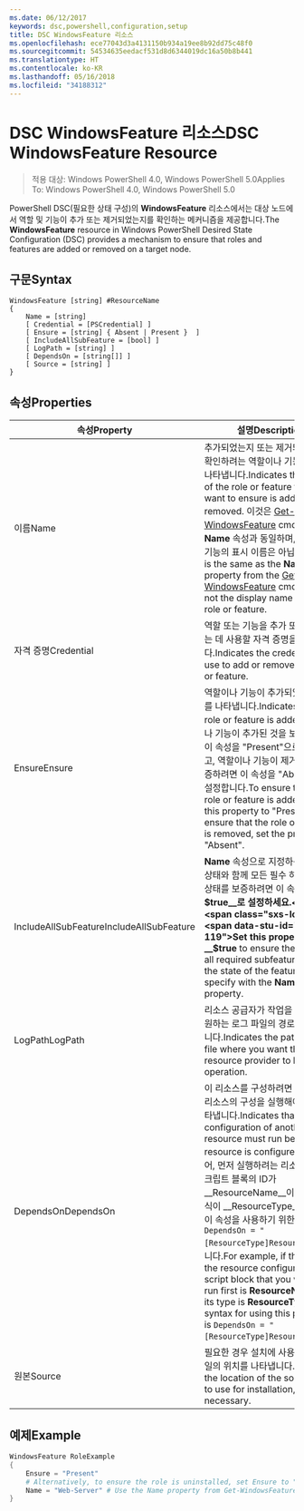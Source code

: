 ```yaml
---
ms.date: 06/12/2017
keywords: dsc,powershell,configuration,setup
title: DSC WindowsFeature 리소스
ms.openlocfilehash: ece77043d3a4131150b934a19ee8b92dd75c48f0
ms.sourcegitcommit: 54534635eedacf531d8d6344019dc16a50b8b441
ms.translationtype: HT
ms.contentlocale: ko-KR
ms.lasthandoff: 05/16/2018
ms.locfileid: "34188312"
---
```

# <a name="dsc-windowsfeature-resource"></a><span data-ttu-id="050fc-103">DSC WindowsFeature 리소스</span><span class="sxs-lookup"><span data-stu-id="050fc-103">DSC WindowsFeature Resource</span></span>

> <span data-ttu-id="050fc-104">적용 대상: Windows PowerShell 4.0, Windows PowerShell 5.0</span><span class="sxs-lookup"><span data-stu-id="050fc-104">Applies To: Windows PowerShell 4.0, Windows PowerShell 5.0</span></span>

<span data-ttu-id="050fc-105">PowerShell DSC(필요한 상태 구성)의 **WindowsFeature** 리소스에서는 대상 노드에서 역할 및 기능이 추가 또는 제거되었는지를 확인하는 메커니즘을 제공합니다.</span><span class="sxs-lookup"><span data-stu-id="050fc-105">The **WindowsFeature** resource in Windows PowerShell Desired State Configuration (DSC) provides a mechanism to ensure that roles and features are added or removed on a target node.</span></span>

## <a name="syntax"></a><span data-ttu-id="050fc-106">구문</span><span class="sxs-lookup"><span data-stu-id="050fc-106">Syntax</span></span>

```
WindowsFeature [string] #ResourceName
{
    Name = [string]
    [ Credential = [PSCredential] ]
    [ Ensure = [string] { Absent | Present }  ]
    [ IncludeAllSubFeature = [bool] ]
    [ LogPath = [string] ]
    [ DependsOn = [string[]] ]
    [ Source = [string] ]
}
```

## <a name="properties"></a><span data-ttu-id="050fc-107">속성</span><span class="sxs-lookup"><span data-stu-id="050fc-107">Properties</span></span>

|  <span data-ttu-id="050fc-108">속성</span><span class="sxs-lookup"><span data-stu-id="050fc-108">Property</span></span>  |  <span data-ttu-id="050fc-109">설명</span><span class="sxs-lookup"><span data-stu-id="050fc-109">Description</span></span>   |
|---|---|
| <span data-ttu-id="050fc-110">이름</span><span class="sxs-lookup"><span data-stu-id="050fc-110">Name</span></span>| <span data-ttu-id="050fc-111">추가되었는지 또는 제거되었는지를 확인하려는 역할이나 기능의 이름을 나타냅니다.</span><span class="sxs-lookup"><span data-stu-id="050fc-111">Indicates the name of the role or feature that you want to ensure is added or removed.</span></span> <span data-ttu-id="050fc-112">이것은 [Get-WindowsFeature](/powershell/module/servermanager/Get-WindowsFeature) cmdlet의 __Name__ 속성과 동일하며, 역할이나 기능의 표시 이름은 아닙니다.</span><span class="sxs-lookup"><span data-stu-id="050fc-112">This is the same as the __Name__ property from the [Get-WindowsFeature](/powershell/module/servermanager/Get-WindowsFeature) cmdlet, and not the display name of the role or feature.</span></span>|
| <span data-ttu-id="050fc-113">자격 증명</span><span class="sxs-lookup"><span data-stu-id="050fc-113">Credential</span></span>| <span data-ttu-id="050fc-114">역할 또는 기능을 추가 또는 제거하는 데 사용할 자격 증명을 나타냅니다.</span><span class="sxs-lookup"><span data-stu-id="050fc-114">Indicates the credentials to use to add or remove the role or feature.</span></span>|
| <span data-ttu-id="050fc-115">Ensure</span><span class="sxs-lookup"><span data-stu-id="050fc-115">Ensure</span></span>| <span data-ttu-id="050fc-116">역할이나 기능이 추가되었는지 여부를 나타냅니다.</span><span class="sxs-lookup"><span data-stu-id="050fc-116">Indicates if the role or feature is added.</span></span> <span data-ttu-id="050fc-117">역할이나 기능이 추가된 것을 보증하려면, 이 속성을 "Present"으로 설정하고, 역할이나 기능이 제거된 것을 보증하려면 이 속성을 "Absent"으로 설정합니다.</span><span class="sxs-lookup"><span data-stu-id="050fc-117">To ensure that the role or feature is added, set this property to "Present" To ensure that the role or feature is removed, set the property to "Absent".</span></span>|
| <span data-ttu-id="050fc-118">IncludeAllSubFeature</span><span class="sxs-lookup"><span data-stu-id="050fc-118">IncludeAllSubFeature</span></span>| <span data-ttu-id="050fc-119">__Name__ 속성으로 지정하는 기능의 상태와 함께 모든 필수 하위 기능의 상태를 보증하려면 이 속성을 __$true__로 설정하세요.</span><span class="sxs-lookup"><span data-stu-id="050fc-119">Set this property to __$true__ to ensure the state of all required subfeatures with the state of the feature you specify with the __Name__ property.</span></span>|
| <span data-ttu-id="050fc-120">LogPath</span><span class="sxs-lookup"><span data-stu-id="050fc-120">LogPath</span></span>| <span data-ttu-id="050fc-121">리소스 공급자가 작업을 로그하기를 원하는 로그 파일의 경로를 나타냅니다.</span><span class="sxs-lookup"><span data-stu-id="050fc-121">Indicates the path to a log file where you want the resource provider to log the operation.</span></span>|
| <span data-ttu-id="050fc-122">DependsOn</span><span class="sxs-lookup"><span data-stu-id="050fc-122">DependsOn</span></span>| <span data-ttu-id="050fc-123">이 리소스를 구성하려면 먼저 다른 리소스의 구성을 실행해야 함을 나타냅니다.</span><span class="sxs-lookup"><span data-stu-id="050fc-123">Indicates that the configuration of another resource must run before this resource is configured.</span></span> <span data-ttu-id="050fc-124">예를 들어, 먼저 실행하려는 리소스 구성 스크립트 블록의 ID가 __ResourceName__이고 해당 형식이 __ResourceType__일 경우, 이 속성을 사용하기 위한 구문은 `DependsOn = "[ResourceType]ResourceName"`입니다.</span><span class="sxs-lookup"><span data-stu-id="050fc-124">For example, if the ID of the resource configuration script block that you want to run first is __ResourceName__ and its type is __ResourceType__, the syntax for using this property is `DependsOn = "[ResourceType]ResourceName"`.</span></span>|
| <span data-ttu-id="050fc-125">원본</span><span class="sxs-lookup"><span data-stu-id="050fc-125">Source</span></span>| <span data-ttu-id="050fc-126">필요한 경우 설치에 사용할 소스 파일의 위치를 나타냅니다.</span><span class="sxs-lookup"><span data-stu-id="050fc-126">Indicates the location of the source file to use for installation, if necessary.</span></span>|

## <a name="example"></a><span data-ttu-id="050fc-127">예제</span><span class="sxs-lookup"><span data-stu-id="050fc-127">Example</span></span>
```powershell
WindowsFeature RoleExample
{
    Ensure = "Present"
    # Alternatively, to ensure the role is uninstalled, set Ensure to "Absent"
    Name = "Web-Server" # Use the Name property from Get-WindowsFeature
}
```